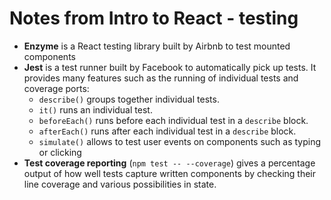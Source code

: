 # Notes from Intro to React - testing

* **Enzyme** is a React testing library built by Airbnb to test mounted components
* **Jest** is a test runner built by Facebook to automatically pick up tests. It provides many features such as the running of individual tests and coverage ports:
  - `describe()` groups together individual tests.
  - `it()` runs an individual test.
  - `beforeEach()` runs before each individual test in a `describe` block.
  - `afterEach()` runs after each individual test in a `describe` block.
  - `simulate()` allows to test user events on components such as typing or clicking
* **Test coverage reporting** (`npm test -- --coverage`) gives a percentage output of how well tests capture written components by checking their line coverage and various possibilities in state.